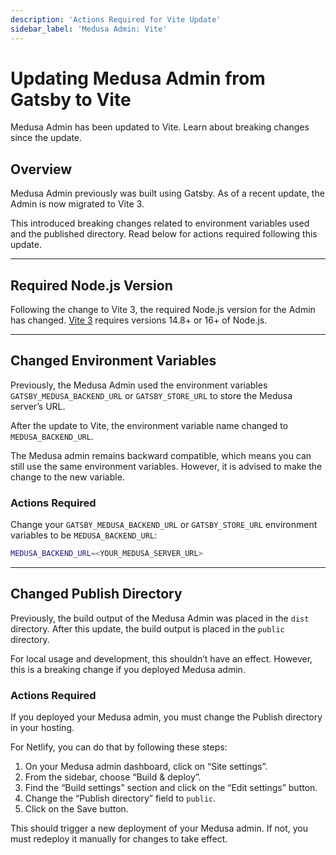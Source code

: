```yaml
---
description: 'Actions Required for Vite Update'
sidebar_label: 'Medusa Admin: Vite'
---
```


# Updating Medusa Admin from Gatsby to Vite

Medusa Admin has been updated to Vite. Learn about breaking changes since the update.

## Overview

Medusa Admin previously was built using Gatsby. As of a recent update, the Admin is now migrated to Vite 3.

This introduced breaking changes related to environment variables used and the published directory. Read below for actions required following this update.

---

## Required Node.js Version

<!-- vale docs.Numbers = NO -->

Following the change to Vite 3, the required Node.js version for the Admin has changed. [Vite 3](https://vitejs.dev/guide/#scaffolding-your-first-vite-project) requires versions 14.8+ or 16+ of Node.js.

<!-- vale docs.Numbers = YES -->

---

## Changed Environment Variables

Previously, the Medusa Admin used the environment variables `GATSBY_MEDUSA_BACKEND_URL` or `GATSBY_STORE_URL` to store the Medusa server’s URL.

After the update to Vite, the environment variable name changed to `MEDUSA_BACKEND_URL`.

The Medusa admin remains backward compatible, which means you can still use the same environment variables. However, it is advised to make the change to the new variable.

### Actions Required

Change your `GATSBY_MEDUSA_BACKEND_URL` or `GATSBY_STORE_URL` environment variables to be `MEDUSA_BACKEND_URL`:

```bash
MEDUSA_BACKEND_URL=<YOUR_MEDUSA_SERVER_URL>
```

---

## Changed Publish Directory

Previously, the build output of the Medusa Admin was placed in the `dist` directory. After this update, the build output is placed in the `public` directory.

For local usage and development, this shouldn’t have an effect. However, this is a breaking change if you deployed Medusa admin.

### Actions Required

If you deployed your Medusa admin, you must change the Publish directory in your hosting.

For Netlify, you can do that by following these steps:

1. On your Medusa admin dashboard, click on “Site settings”.
2. From the sidebar, choose “Build & deploy”.
3. Find the “Build settings” section and click on the “Edit settings” button.
4. Change the “Publish directory” field to `public`.
5. Click on the Save button.

This should trigger a new deployment of your Medusa admin. If not, you must redeploy it manually for changes to take effect.
